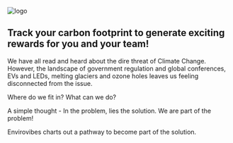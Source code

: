 ![logo](https://secondlifesolutions.com/envirovibes.png)
## Track your carbon footprint to generate exciting rewards for you and your team!

We have all read and heard about the dire threat of Climate Change. However, the landscape of government regulation and global conferences, EVs and LEDs, melting glaciers and ozone holes leaves us feeling disconnected from the issue. 

Where do we fit in? What can we do?  

A simple thought - In the problem, lies the solution. We are part of the problem! 

Envirovibes charts out a pathway to become part of the solution.